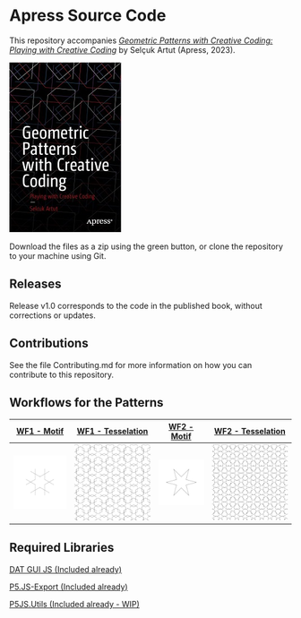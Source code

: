 # Apress Source Code

This repository accompanies [*Geometric Patterns with Creative Coding: Playing with Creative Coding*](https://www.link.springer.com/book/10.1007/9781484293881) by Selçuk Artut (Apress, 2023).

[comment]: #cover
![Cover image](9781484293881.JPG)

Download the files as a zip using the green button, or clone the repository to your machine using Git.

## Releases

Release v1.0 corresponds to the code in the published book, without corrections or updates.

## Contributions

See the file Contributing.md for more information on how you can contribute to this repository.

## Workflows for the Patterns

[WF1 - Motif](https://github.com/Apress/Geometric-Patterns-with-Creative-Coding/blob/main/codes/WF1/Motif%20code/sketch.js) | [WF1 - Tesselation](https://github.com/alptugan/Generative-Art-Praxis/tree/main/03_Hiroshi-Kawano) | [WF2 - Motif](https://github.com/alptugan/Generative-Art-Praxis/tree/main/04_Vera_Molnar-16_Carres_1986) | [WF2 - Tesselation](https://github.com/alptugan/Generative-Art-Praxis/tree/main/04_Vera_Molnar-16_Carres_1986)
------------- | ------------- | ------------- | -------------
![](codes/WF1/WF1_motif.svg) | ![](codes/WF1/WF1_tesselation.svg) | ![](codes/WF4/WF4_motif.svg) | ![](codes/WF4/WF4_tesselation.svg)

## Required Libraries
[DAT GUI JS (Included already)](https://github.com/dataarts/dat.gui)

[P5.JS-Export (Included already)](https://github.com/drskullster/p5.js-export)

[P5JS.Utils (Included already - WIP)](https://github.com/alptugan/p5.utils)